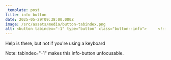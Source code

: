 ```yaml
---
_template: post
title: info button
date: 2025-05-29T09:38:00.000Z
image: /src/assets/media/button-tabindex.png
alt: <button tabindex="-1" type="button" class="button--info">     <!----> </button>
---
```

Help is there, but not if you're using a keyboard

Note: tabindex="-1" makes this info-button unfocusable.
